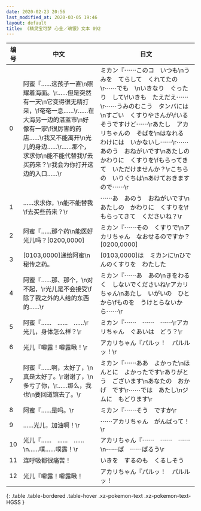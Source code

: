 ```yaml
---
date: 2020-02-23 20:56
last_modified_at: 2020-03-05 19:46
layout: default
title: 《精灵宝可梦 心金／魂银》文本 092
---
```

| 编号 | 中文 | 日文 |
| ---- | ---- | ---- |
| 0 | 阿蜜『……这孩子一直\n照耀着海面。\r……但是突然有一天\n它变得很无精打采，\f奄奄一息……\r……在大海另一边的湛蓝市\n好像有一家\f很厉害的药店……\r我又不能离开\n光儿的身边……\r……那个，求求你\n能不能代替我\f去买药来？\r我会为你打开这边的入口……\r | ミカン『⋯⋯このコ　いつも\nうみを　てらして　くれてたの\r⋯⋯でも　\nいきなり　ぐったり　して\fいきも　たえだえ⋯⋯\r⋯⋯うみのむこう　タンバには\nすごい　くすりやさんが\fいるそうですけど⋯⋯\rあたし　アカリちゃんの　そばを\nはなれる　わけには　いかないし⋯⋯\r⋯⋯あのう　おねがいです\nあたしの　かわりに　くすりを\fもらってきて　いただけませんか？\rこちらの　いりぐちは\nあけておきますので⋯⋯\r |
| 1 | ……求求你，\n能不能替我\f去买些药来？\r | ⋯⋯あ　あのう　おねがいです\nあたしの　かわりに　くすりを\fもらってきて　くださいね？\r |
| 2 | 阿蜜『……那个药\n能医好光儿吗？[0200,0000] | ミカン『⋯⋯その　くすりで\nアカリちゃん　なおせるのですか？[0200,0000] |
| 3 | [0103,0000]递给阿蜜\n秘传之药。 | [0103,0000]は　ミカンに\nひでんのくすりを　わたした |
| 4 | 阿蜜『……那、那个，\n对不起，\r光儿是不会接受\f除了我之外的人给的东西的……\r | ミカン『⋯⋯あ　あの\nきをわるく　しないでくださいね\rアカリちゃん\nあたし　いがいの　ひとから\fものを　うけとらないから⋯⋯\r |
| 5 | 阿蜜『……　……　……\r光儿，身体怎么样？\r | ミカン『⋯⋯　⋯⋯　⋯⋯\rアカリちゃん　ぐあいは　どう？\r |
| 6 | 光儿『噼露！噼露啾！\r | アカリちゃん『パルッ！　パルルッ！\r |
| 7 | 阿蜜『……啊，太好了，\n真是太好了。\r谢谢了，\n多亏了你，\r……那么，我也\n要回道馆去了。\r | ミカン『⋯⋯ああ　よかった\nほんとに　よかったです\rありがとう　ございます\nあなたの　おかげ　です\r⋯⋯では　あたし\nジムに　もどります\r |
| 8 | 阿蜜『……是吗。\r | ミカン『⋯⋯そう　ですか\r |
| 9 | ……光儿，加油啊！\r | ⋯⋯アカリちゃん　がんばって！\r |
| 10 | 光儿『……　……　……\n……噗……噗露！\r | アカリちゃん『⋯⋯　⋯⋯　⋯⋯\n⋯⋯ぱ　⋯⋯ぱるう\r |
| 11 | 连呼吸都很痛苦！ | いきを　するのも　くるしそう |
| 12 | 光儿『噼露！噼露啾！ | アカリちゃん『パルッ！　パルルッ！ |
{: .table .table-bordered .table-hover .xz-pokemon-text .xz-pokemon-text-HGSS }